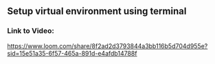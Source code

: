 ## Setup virtual environment using terminal

### Link to Video:
https://www.loom.com/share/8f2ad2d3793844a3bb116b5d704d955e?sid=15e51a35-6f57-465a-891d-e4afdb14788f
